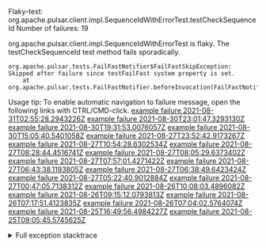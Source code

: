         
Flaky-test: org.apache.pulsar.client.impl.SequenceIdWithErrorTest.testCheckSequenceId
Number of failures: 19

org.apache.pulsar.client.impl.SequenceIdWithErrorTest is flaky. The testCheckSequenceId test method fails sporadically.

```
org.apache.pulsar.tests.FailFastNotifier$FailFastSkipException: Skipped after failure since testFailFast system property is set.
	at org.apache.pulsar.tests.FailFastNotifier.beforeInvocation(FailFastNotifier.java:88)

```

Usage tip: To enable automatic navigation to failure message, open the following links with CTRL/CMD-click.
[example failure 2021-08-31T02:55:28.2943226Z](https://github.com/apache/pulsar/runs/3468534483?check_suite_focus=true#step:9:837)
[example failure 2021-08-30T23:01:47.3293130Z](https://github.com/apache/pulsar/runs/3467152590?check_suite_focus=true#step:9:845)
[example failure 2021-08-30T19:31:53.0076057Z](https://github.com/apache/pulsar/runs/3465551342?check_suite_focus=true#step:9:849)
[example failure 2021-08-30T15:05:40.5401058Z](https://github.com/apache/pulsar/runs/3463119398?check_suite_focus=true#step:9:837)
[example failure 2021-08-27T23:52:42.9173267Z](https://github.com/apache/pulsar/runs/3447917315?check_suite_focus=true#step:9:809)
[example failure 2021-08-27T10:54:28.6302534Z](https://github.com/apache/pulsar/runs/3442314708?check_suite_focus=true#step:9:845)
[example failure 2021-08-27T08:28:44.4516741Z](https://github.com/apache/pulsar/runs/3441181162?check_suite_focus=true#step:9:837)
[example failure 2021-08-27T08:05:29.6373402Z](https://github.com/apache/pulsar/runs/3440980370?check_suite_focus=true#step:9:857)
[example failure 2021-08-27T07:57:01.4271422Z](https://github.com/apache/pulsar/runs/3440855241?check_suite_focus=true#step:9:837)
[example failure 2021-08-27T06:43:38.1193805Z](https://github.com/apache/pulsar/runs/3440456730?check_suite_focus=true#step:9:837)
[example failure 2021-08-27T06:38:49.6423424Z](https://github.com/apache/pulsar/runs/3440411158?check_suite_focus=true#step:9:834)
[example failure 2021-08-27T05:22:40.9012884Z](https://github.com/apache/pulsar/runs/3440010388?check_suite_focus=true#step:9:845)
[example failure 2021-08-27T00:47:05.7138312Z](https://github.com/apache/pulsar/runs/3438608599?check_suite_focus=true#step:9:837)
[example failure 2021-08-26T10:08:03.4896082Z](https://github.com/apache/pulsar/runs/3431383943?check_suite_focus=true#step:9:837)
[example failure 2021-08-26T09:15:12.0793813Z](https://github.com/apache/pulsar/runs/3430942268?check_suite_focus=true#step:9:842)
[example failure 2021-08-26T07:17:51.4123835Z](https://github.com/apache/pulsar/runs/3429972501?check_suite_focus=true#step:9:834)
[example failure 2021-08-26T07:04:02.5764074Z](https://github.com/apache/pulsar/runs/3429892136?check_suite_focus=true#step:9:842)
[example failure 2021-08-25T16:49:56.4984227Z](https://github.com/apache/pulsar/runs/3424390559?check_suite_focus=true#step:9:846)
[example failure 2021-08-25T09:05:45.5745625Z](https://github.com/apache/pulsar/runs/3420085427?check_suite_focus=true#step:10:794)


<details>
<summary>Full exception stacktrace</summary>
<code><pre>
org.apache.pulsar.tests.FailFastNotifier$FailFastSkipException: Skipped after failure since testFailFast system property is set.
	at org.apache.pulsar.tests.FailFastNotifier.beforeInvocation(FailFastNotifier.java:88)

</pre></code>
</details>

